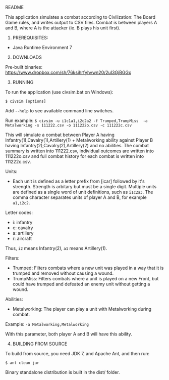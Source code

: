 README

This application simulates a combat according to Civilization: The Board Game rules, and
writes output to CSV files. Combat is between players A and B, where A is the attacker 
(ie. B plays his unit first).

1. PREREQUISITES:
 - Java Runtime Environment 7

2. DOWNLOADS

Pre-built binaries: https://www.dropbox.com/sh/76ksihrfyhvwn20/2uI3GjBGGx 

3. RUNNING

To run the application (use civsim.bat on Windows):

``$ civsim [options]``

Add `--help` to see available command line switches.

Run example: 
``$ civsim -u i1c1a1,i2c2a2 -f Trumped,TrumpMiss  -a Metalworking -s 111222.csv -o 111222o.csv -c 111222c.csv``

This will simulate a combat between Player A having Infantry(1),Cavalry(1),Artillery(1) + Metalworking ability against Player B having Infantry(2),Cavalry(2),Artillery(2) and no abilities. The combat summary is written into 111222.csv, individual outcomes are written into 111222o.csv and full combat history for each combat is written into 111222c.csv.

Units:
 - Each unit is defined as a letter prefix from [icar] followed by it's strength. Strength is arbitary but must be a single digit. Multiple units are defined as a single word of unit definitions, such as `i1c2a3`. The comma character separates units of player A and B, for example `a1,i2c2`.

Letter codes:
   - i: infantry
   - c: cavalry
   - a: artillery
   - r: aircraft

Thus, `i2` means Infantry(2), `a1` means Artillery(1). 

Filters:
 - Trumped: Filters combats where a new unit was played in a way that it is trumped and removed without causing a wound.
 - TrumpMiss: Filters combats where a unit is played on a new Front, but could have trumped and defeated an enemy unit without getting a wound.

Abilities:
 - Metalworking: The player can play a unit with Metalworking during combat.

Example: `-a Metalworking,Metalworking`

With this parameter, both player A and B will have this ability.

4. BUILDING FROM SOURCE

To build from source, you need JDK 7, and Apache Ant, and then run:

``$ ant clean jar``

Binary standalone distribution is built in the dist/ folder.

